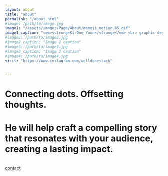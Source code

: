```yaml
---
layout: about
title: "about"
permalink: "/about.html"
#image: /path/to/image.jpg
image1: "/assets/images/Page/About/memoji_motion_05.gif"
image1_caption: "<em><strong>Ki-One Yoon</strong></em> <br> graphic designer"
#image2: /path/to/image2.jpg
#image2_caption: "Image 2 caption"
#image3: /path/to/image3.jpg
#image3_caption: "Image 3 caption"
#image4: /path/to/image4.jpg
visit: "https://www.instagram.com/welldonestack"


---
```


<h1 class="display-1 font-weight-normal">
                    Connecting dots. Offsetting thoughts.
                </h1>

<h1 class="caption-text">
He will help craft a compelling story that resonates with your audience, creating a lasting impact.</h1>

<br>
<!-- <a class="btn btn-trans" href="https://github.com/wowthemesnet/template-pintereso-bootstrap-jekyll/archive/master.zip"><i class="fa fa-download"></i> resume</a>  -->
<a class="btn btn-trans" href="{{site.baseurl}}/contact.html"><i class="fa fa-envelope"></i> contact</a> 
